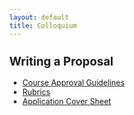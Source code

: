 ```yaml
---
layout: default
title: Colloquium
---
```


## Writing a Proposal 

+ [Course Approval Guidelines](Guide.pdf)
+ [Rubrics](/NJCU/Resources/Rubrics/)
+ [Application Cover Sheet](app.pdf)